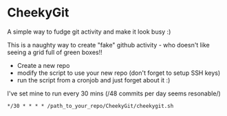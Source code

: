 # CheekyGit
A simple way to fudge git activity and make it look busy :)

This is a naughty way to create "fake" github activity - who doesn't like seeing a grid full of green boxes!! 

- Create a new repo
- modify the script to use your new repo (don't forget to setup SSH keys)
- run the script from a cronjob and just forget about it :) 

I've set mine to run every 30 mins (/48 commits per day seems resonable/)

```
*/30 * * * * /path_to_your_repo/CheekyGit/cheekygit.sh
```
